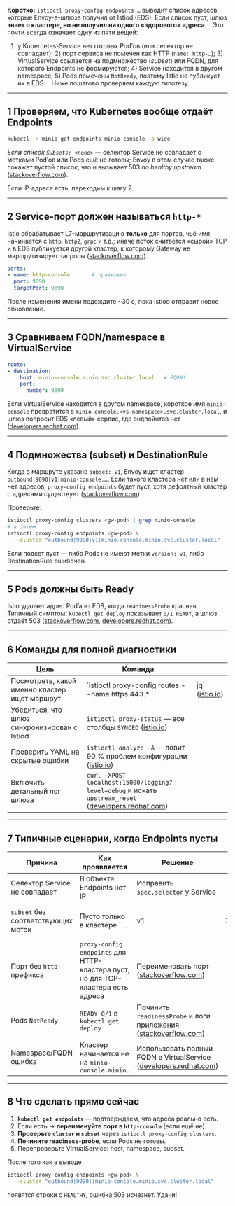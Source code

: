 **Коротко:** `istioctl proxy-config endpoints …` выводит список адресов, которые Envoy-в-шлюзе получил от Istiod (EDS). Если список пуст, шлюз **знает о кластере, но не получил ни одного «здорового» адреса**. Это почти всегда означает одну из пяти вещей:

1. у Kubernetes-Service нет готовых Pod’ов (или селектор не совпадает); 2) порт сервиса не помечен как HTTP (`name: http-…`); 3) VirtualService ссылается на подмножеcтво (*subset*) или FQDN, для которого Endpoints не формируются; 4) Service находится в другом namespace; 5) Pods помечены `NotReady`, поэтому Istio не публикует их в EDS. Ниже пошагово проверяем каждую гипотезу.

---

## 1 Проверяем, что Kubernetes вообще отдаёт Endpoints

```bash
kubectl -n minio get endpoints minio-console -o wide
```

*Если список `Subsets: <none>`* — селектор Service не совпадает с метками Pod’ов или Pods ещё не готовы; Envoy в этом случае также покажет пустой список, что и вызывает 503 *no healthy upstream* ([stackoverflow.com][1]).

Если IP-адреса есть, переходим к шагу 2.

---

## 2 Service-порт должен называться `http-*`

Istio обрабатывает L7-маршрутизацию **только** для портов, чьё имя начинается с `http`, `http2`, `grpc` и т.д.; иначе поток считается «сырой» TCP и в EDS публикуется другой кластер, к которому Gateway не маршрутизирует запросы ([stackoverflow.com][2]).

```yaml
ports:
- name: http-console       # правильно
  port: 9090
  targetPort: 9090
```

После изменения имени подождите \~30 с, пока Istiod отправит новое обновление.

---

## 3 Сравниваем FQDN/namespace в VirtualService

```yaml
route:
- destination:
    host: minio-console.minio.svc.cluster.local   # FQDN!
    port:
      number: 9090
```

Если VirtualService находится в другом namespace, короткое имя `minio-console` превратится в `minio-console.<vs-namespace>.svc.cluster.local`, и шлюз попросит EDS «левый» сервис, где эндпойнтов нет ([developers.redhat.com][3]).

---

## 4 Подмножества (subset) и DestinationRule

Когда в маршруте указано `subset: v1`, Envoy ищет кластер
`outbound|9090|v1|minio-console.…`. Если такого кластера нет или в нём нет адресов, `proxy-config endpoints` будет пуст, хотя дефолтный кластер с адресами существует ([stackoverflow.com][1]).

Проверьте:

```bash
istioctl proxy-config clusters <gw-pod> | grep minio-console
# а затем
istioctl proxy-config endpoints <gw-pod> \
  --cluster "outbound|9090|v1|minio-console.minio.svc.cluster.local"
```

Если подсет пуст — либо Pods не имеют метки `version: v1`, либо DestinationRule ошибочен.

---

## 5 Pods должны быть Ready

Istio удаляет адрес Pod’a из EDS, когда `readinessProbe` красная.
Типичный симптом: `kubectl get deploy` показывает `0/1 READY`, а шлюз отдаёт 503 ([stackoverflow.com][1], [developers.redhat.com][3]).

---

## 6 Команды для полной диагностики

| Цель                                          | Команда                                                                                                  |                      |
| --------------------------------------------- | -------------------------------------------------------------------------------------------------------- | -------------------- |
| Посмотреть, какой именно кластер ищет маршрут | \`istioctl proxy-config routes <gw-pod> --name https.443.\*                                              | jq\` ([istio.io][4]) |
| Убедиться, что шлюз синхронизирован с Istiod  | `istioctl proxy-status` — все столбцы `SYNCED` ([istio.io][4])                                           |                      |
| Проверить YAML на скрытые ошибки              | `istioctl analyze -A` — ловит 90 % проблем конфигурации ([istio.io][5])                                  |                      |
| Включить детальный лог шлюза                  | `curl -XPOST localhost:15000/logging?level=debug` и искать `upstream_reset` ([developers.redhat.com][3]) |                      |

---

## 7 Типичные сценарии, когда Endpoints пусты

| Причина                            | Как проявляется                                                                  | Решение                                                                |     |                                                                         |
| ---------------------------------- | -------------------------------------------------------------------------------- | ---------------------------------------------------------------------- | --- | ----------------------------------------------------------------------- |
| Селектор Service не совпадает      | В объекте Endpoints нет IP                                                       | Исправить `spec.selector` у Service                                    |     |                                                                         |
| `subset` без соответствующих меток | Пусто только в кластере \`…                                                      | v1                                                                     | …\` | Добавить метку `version: v1` или убрать subset ([stackoverflow.com][1]) |
| Порт без `http-` префикса          | `proxy-config endpoints` для HTTP-кластера пуст, но для TCP-кластера есть адреса | Переименовать порт ([stackoverflow.com][2])                            |     |                                                                         |
| Pods `NotReady`                    | `READY 0/1` в `kubectl get deploy`                                               | Починить `readinessProbe` и логи приложения ([stackoverflow.com][1])   |     |                                                                         |
| Namespace/FQDN ошибка              | Кластер начинается не на `minio-console.minio…`                                  | Использовать полный FQDN в VirtualService ([developers.redhat.com][3]) |     |                                                                         |

---

## 8 Что сделать прямо сейчас

1. **`kubectl get endpoints`** — подтверждаем, что адреса реально есть.
2. Если есть → **переименуйте порт в `http-console`** (если ещё не).
3. **Проверьте `cluster` и `subset`** через `istioctl proxy-config clusters`.
4. **Почините readiness-probe**, если Pods не готовы.
5. Перепроверьте VirtualService: host, namespace, subset.

После того как в выводе

```bash
istioctl proxy-config endpoints <gw-pod> \
  --cluster "outbound|9090||minio-console.minio.svc.cluster.local"
```

появятся строки с `HEALTHY`, ошибка 503 исчезнет. Удачи!

[1]: https://stackoverflow.com/questions/47664397/istio-ingress-resulting-in-no-healthy-upstream "kubernetes - Istio Ingress resulting in \"no healthy upstream\" - Stack Overflow"
[2]: https://stackoverflow.com/questions/54538510/istio-pilot-is-creating-tcp-listeners-that-should-be-http "kubernetes - Istio Pilot is creating TCP Listeners that should be HTTP - Stack Overflow"
[3]: https://developers.redhat.com/articles/2022/12/23/troubleshooting-no-healthy-upstream-errors-istio-service-mesh "Troubleshooting \"no healthy upstream\" errors in Istio service mesh | Red Hat Developer"
[4]: https://istio.io/latest/docs/ops/diagnostic-tools/proxy-cmd/ "Istio / Debugging Envoy and Istiod"
[5]: https://istio.io/latest/docs/ops/common-problems/validation/?utm_source=chatgpt.com "Configuration Validation Problems - Istio"
